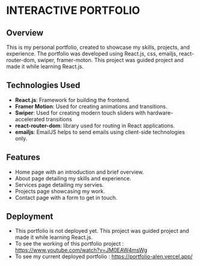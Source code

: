 
# INTERACTIVE PORTFOLIO 

## Overview

﻿This is my personal portfolio, created to showcase my skills, projects, and experience. The portfolio was developed using React.js, css, emailjs, react-router-dom, swiper, framer-moton. This project was guided project and made it while learning React.js.

## Technologies Used

- **React.js**: Framework for building the frontend.
- **Framer Motion**: Used for creating animations and transitions.
- **Swiper**: Used for creating modern touch sliders with hardware-accelerated transitions
- **react-router-dom**:  library used for routing in React applications.
- **emailjs**: EmailJS helps to send emails using client-side technologies only.

## Features

- Home page with an introduction and brief overview.
- About page detailing my skills and experience.
- Services page detailing my servies.
- Projects page showcasing my work.
- Contact page with a form to get in touch.

## Deployment

- This portfolio is not deployed yet. This project was guided project and made it while learning React.js.
- To see the working of this portfolio project : https://www.youtube.com/watch?v=JM0EAW4msWg
- To see my current deployed portfolio : https://portfolio-alen.vercel.app/

 

